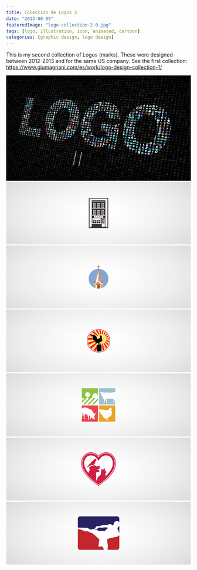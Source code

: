 ```yaml
---
title: Colección de Logos 2
date: "2013-08-09"
featuredImage: "logo-collection-2-0.jpg"
tags: [logo, illustration, icon, animated, cartoon]
categories: [graphic design, logo design]
---
```


This is my second collection of Logos (marks). These were designed between 2012-2013 and for the same US company.
See the first collection: https://www.giumagnani.com/es/work/logo-design-collection-1/

![Logo Collection 2](logo-collection-2-0.jpg)
![Logo Collection 2](logo-collection-2-1.jpg)
![Logo Collection 2](logo-collection-2-2.jpg)
![Logo Collection 2](logo-collection-2-3.jpg)
![Logo Collection 2](logo-collection-2-4.jpg)
![Logo Collection 2](logo-collection-2-5.jpg)
![Logo Collection 2](logo-collection-2-6.jpg)
